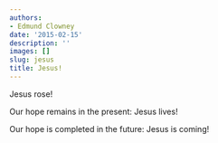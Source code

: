 ```yaml
---
authors:
- Edmund Clowney
date: '2015-02-15'
description: ''
images: []
slug: jesus
title: Jesus!
---
```


Jesus rose!

Our hope remains in the present: Jesus lives!

Our hope is completed in the future: Jesus is coming!